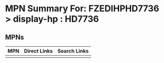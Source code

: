 



# MPN Summary For: FZEDIHPHD7736 > display-hp : HD7736

## MPNs
  

|MPN|Direct Links|Search Links|
| :--- | :--- | :--- |
||||
